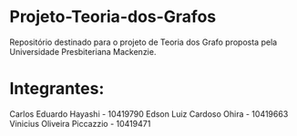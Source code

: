 # Projeto-Teoria-dos-Grafos
Repositório destinado para o projeto de Teoria dos Grafo proposta pela Universidade Presbiteriana Mackenzie.

# Integrantes: 
  Carlos Eduardo Hayashi - 10419790
  Edson Luiz Cardoso Ohira - 10419663
  Vinicius Oliveira Piccazzio - 10419471
